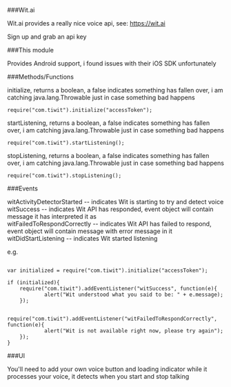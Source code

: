 ###Wit.ai

Wit.ai provides a really nice voice api, see: https://wit.ai

Sign up and grab an api key

###This module

Provides Android support, i found issues with their iOS SDK unfortunately

###Methods/Functions

initialize, returns a boolean, a false indicates something has fallen over, i am catching java.lang.Throwable just in case something bad happens

```
require("com.tiwit").initialize("accessToken");
```

startListening, returns a boolean, a false indicates something has fallen over, i am catching java.lang.Throwable just in case something bad happens

```
require("com.tiwit").startListening();
```

stopListening, returns a boolean, a false indicates something has fallen over, i am catching java.lang.Throwable just in case something bad happens

```
require("com.tiwit").stopListening();
```

###Events

witActivityDetectorStarted -- indicates Wit is starting to try and detect voice<br/>
witSuccess -- indicates Wit API has responded, event object will contain message it has interpreted it as<br/>
witFailedToRespondCorrectly -- indicates Wit API has failed to respond, event object will contain message with error message in it<br/>
witDidStartListening -- indicates Wit started listening<br/>

e.g.<br/>

```

var initialized = require("com.tiwit").initialize("accessToken");

if (initialized){
	require("com.tiwit").addEventListener("witSuccess", function(e){
			alert("Wit understood what you said to be: " + e.message);
	});

	require("com.tiwit").addEventListener("witFailedToRespondCorrectly", function(e){
			alert("Wit is not available right now, please try again");
	});
}
```

###UI

You'll need to add your own voice button and loading indicator while it processes your voice, it detects when you start and stop talking
